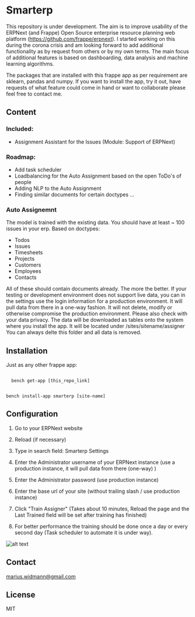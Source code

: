 # Smarterp
This repository is under development. The aim is to improve usability of the ERPNext (and Frappe) Open Source
enterprise resource planning web platform (https://github.com/frappe/erpnext). I started working on this during the corona crisis and am looking forward
to add additional functionality as by request from others or by my own terms. The main focus of additional features
is based on dashboarding, data analysis and machine learning algorithms.

The packages that are installed with this frappe app as per requirement are sklearn, pandas and numpy. If you want to install the app, try it out, have requests of what feature could come in hand or want to collaborate please feel free to contact me.

## Content
### Included:
- Assignment Assistant for the Issues (Module: Support of ERPNext)

### Roadmap:
- Add task scheduler
- Loadbalancing for the Auto Assignment based on the open ToDo's of people
- Adding NLP to the Auto Assignment
- Finding similar documents for certain doctypes
...

### Auto Assignemnt
The model is trained with the existing data. You should have at least ~ 100 issues in your erp.
Based on doctypes:
- Todos
- Issues
- Timesheets
- Projects
- Customers
- Employees
- Contacts

All of these should contain documents already. The more the better. If your testing or development environment does not support
live data, you can in the settings use the login information for a production environment. It will pull data from there in a one-way fashion. It will not delete, modify or otherwise compromise the production environment. Please also check with your data privacy. The data will be downloaded as tables onto the system where you install the app. It will be located under /sites/sitename/assigner
You can always delte this folder and all data is removed.

## Installation

Just as any other frappe app:

<code>
  bench get-app [this_repo_link]  
  
  bench install-app smarterp [site-name]
</code>

## Configuration

1. Go to your ERPNext website
2. Reload (if necessary)
3. Type in search field: Smarterp Settings
4. Enter the Administrator username of your ERPNext instance (use a production instance, it will pull data from there (one-way) )
5. Enter the Administrator password (use production instance)
6. Enter the base url of your site (without trailing slash / use production instance)
7. Click "Train Assigner" 
(Takes about 10 minutes, Reload the page and the Last Trained field will be set after training has finished)

8. For better performance the training should be done once a day or every second day (Task scheduler to automate it is under way).

![alt text](https://github.com/canlann/smarterp/blob/master/readme-settings.png)

## Contact
marius.widmann@gmail.com

## License
MIT
